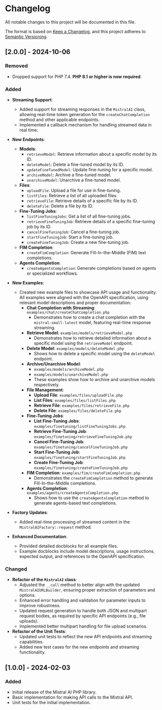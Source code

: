# Changelog

All notable changes to this project will be documented in this file.

The format is based on [Keep a Changelog](https://keepachangelog.com/en/1.0.0/),
and this project adheres to [Semantic Versioning](https://semver.org/spec/v2.0.0.html).

## [2.0.0] - 2024-10-06

### Removed

- Dropped support for PHP 7.4. **PHP 8.1 or higher is now required**.

### Added

- **Streaming Support**:
    - Added support for streaming responses in the `MistralAI` class, allowing real-time token generation for the `createChatCompletion` method and other applicable endpoints.
    - Implemented a callback mechanism for handling streamed data in real time.

- **New Endpoints**:
    - **Models**:
        - `retrieveModel`: Retrieve information about a specific model by its ID.
        - `deleteModel`: Delete a fine-tuned model by its ID.
        - `updateFineTunedModel`: Update fine-tuning for a specific model.
        - `archiveModel`: Archive a fine-tuned model.
        - `unarchiveModel`: Unarchive a fine-tuned model.
    - **Files**:
        - `uploadFile`: Upload a file for use in fine-tuning.
        - `listFiles`: Retrieve a list of all uploaded files.
        - `retrieveFile`: Retrieve details of a specific file by its ID.
        - `deleteFile`: Delete a file by its ID.
    - **Fine-Tuning Jobs**:
        - `listFineTuningJobs`: Get a list of all fine-tuning jobs.
        - `retrieveFineTuningJob`: Retrieve details of a specific fine-tuning job by its ID.
        - `cancelFineTuningJob`: Cancel a fine-tuning job.
        - `startFineTuningJob`: Start a fine-tuning job.
        - `createFineTuningJob`: Create a new fine-tuning job.
    - **FIM Completion**:
        - `createFimCompletion`: Generate Fill-In-the-Middle (FIM) text completions.
    - **Agents Completion**:
        - `createAgentsCompletion`: Generate completions based on agents or specialized workflows.

- **New Examples**:
    - Created new example files to showcase API usage and functionality. All examples were aligned with the OpenAPI specification, using relevant model descriptions and proper documentation:
        - **Chat Completion with Streaming**: `examples/chat/createChatCompletion.php`
            - Demonstrates how to create a chat completion with the `mistral-small-latest` model, featuring real-time response streaming.
        - **Retrieve Model**: `examples/models/retrieveModel.php`
            - Demonstrates how to retrieve detailed information about a specific model using the `retrieveModel` endpoint.
        - **Delete Model**: `examples/models/deleteModel.php`
            - Shows how to delete a specific model using the `deleteModel` endpoint.
        - **Archive/Unarchive Model**:
            - `examples/models/archiveModel.php`
            - `examples/models/unarchiveModel.php`
            - These examples show how to archive and unarchive models respectively.
        - **File Management**:
            - **Upload File**: `examples/files/uploadFile.php`
            - **List Files**: `examples/files/listFiles.php`
            - **Retrieve File**: `examples/files/retrieveFile.php`
            - **Delete File**: `examples/files/deleteFile.php`
        - **Fine-Tuning Jobs**:
            - **List Fine-Tuning Jobs**: `examples/finetuning/listFineTuningJobs.php`
            - **Retrieve Fine-Tuning Job**: `examples/finetuning/retrieveFineTuningJob.php`
            - **Cancel Fine-Tuning Job**: `examples/finetuning/cancelFineTuningJob.php`
            - **Start Fine-Tuning Job**: `examples/finetuning/startFineTuningJob.php`
            - **Create Fine-Tuning Job**: `examples/finetuning/createFineTuningJob.php`
        - **FIM Completion**: `examples/fim/createFimCompletion.php`
            - Demonstrates the `createFimCompletion` method to generate Fill-In-the-Middle completions.
        - **Agents Completion**: `examples/agents/createAgentsCompletion.php`
            - Shows how to use the `createAgentsCompletion` method to generate agents-based text completions.

- **Factory Updates**:
    - Added real-time processing of streamed content in the `MistralAIFactory::request` method.

- **Enhanced Documentation**:
    - Provided detailed docblocks for all example files.
    - Example docblocks include model descriptions, usage instructions, expected output, and references to the OpenAPI specification.

### Changed

- **Refactor of the `MistralAI` class**:
    - Adjusted the `__call` method to better align with the updated `MistralAIURLBuilder`, ensuring proper extraction of parameters and options.
    - Enhanced error handling and validation for parameter inputs to improve robustness.
    - Updated request generation to handle both JSON and multipart request bodies, as required by specific API endpoints (e.g., file uploads).
    - Implemented better multipart handling for file upload scenarios.
- **Refactor of the Unit Tests**:
    - Updated unit tests to reflect the new API endpoints and streaming capabilities.
    - Added new test cases for the new endpoints and streaming functionality.


## [1.0.0] - 2024-02-03

### Added

- Initial release of the Mistral AI PHP library.
- Basic implementation for making API calls to the Mistral API.
- Unit tests for the initial implementation.
